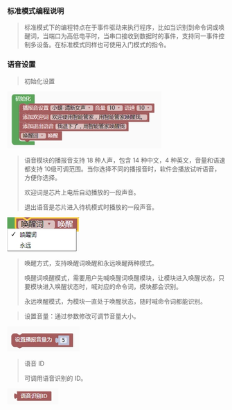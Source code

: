 ### 标准模式编程说明<!-- {docsify-ignore} -->

> 标准模式下的编程特点在于事件驱动来执行程序，比如当识别到命令词或唤醒词，当端口为高低电平时，当串口接收到数据时的事件，支持同一事件控制多设备。在标准模式同样也可使用入门模式的指令。
>

 

### 语音设置<!-- {docsify-ignore} -->

> 初始化设置
>

![img](ASRPRO编程手册.assets/wps514.jpg) 

> 语音模块的播报音支持 18 种人声，包含 14 种中文，4 种英文，音量和语速都支持 10级可调范围。当你选择不同的播报音时，软件会播放试听语音，方便你选择。
>
> 欢迎词是芯片上电后自动播放的一段声音。
>
> 退出语音是芯片进入待机模式时播放的一段声音。
>

![img](ASRPRO编程手册.assets/wps515.jpg) 

> 唤醒方式，支持唤醒词唤醒和永远唤醒两种模式。
>
> 唤醒词唤醒模式，需要用户先喊唤醒词唤醒模块，让模块进入唤醒状态，只要模块进入唤醒状态时，喊对应的命令词，模块都会识别。
>
> 永远唤醒模式，为模块一直处于唤醒状态，随时喊命令词都能识别。



> 设置音量：通过参数修改可调节音量大小。
>

![img](ASRPRO编程手册.assets/wps516.jpg) 

> 语音 ID 
>
> 可调用语音识别的 ID。
>

![img](ASRPRO编程手册.assets/wps517.jpg) 
